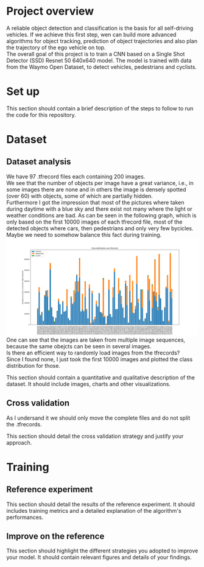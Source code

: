 # Project overview
A reliable object detection and classification is the basis for all self-driving vehicles. If we achieve this first step, wen can build more advanced algorithms for object tracking, prediction of object trajectories and also plan the trajectory of the ego vehicle on top.  
The overall goal of this project is to train a CNN based on a Single Shot Detector (SSD) Resnet 50 640x640 model. The model is trained with data from the Waymo Open Dataset, to detect vehicles, pedestrians and cyclists.  


# Set up

This section should contain a brief description of the steps to follow to run the code for this repository.


# Dataset

## Dataset analysis
We have 97 .tfrecord files each containing 200 images.  
We see that the number of objects per image have a great variance, i.e., in some images there are none and in others the image is densely spotted (over 60) with objects, some of which are partially hidden.  
Furthermore I got the impression that most of the pictures where taken during daytime with a blue sky and there exist not many where the light or weather conditions are bad. 
As can be seen in the following graph, which is only based on the first 10000 images of each tfrecord file, most of the detected objects where cars, then pedestrians and only very few bycicles. Maybe we need to somehow balance this fact during training.  
![Compares occurrences of vehicles, pedestrians and cyclists in 10000 images](./Training_ClassOccurrenceComp.png)
One can see that the images are taken from multiple image sequences, because the same obejcts can be seen in several images.  
Is there an efficient way to randomly load images from the tfrecords?  
Since I found none, I just took the first 10000 images and plotted the class distribution for those. 


This section should contain a quantitative and qualitative description of the dataset. It should include images, charts and other visualizations.
## Cross validation
As I undersand it we should only move the complete files and do not split the .tfrecords.  

This section should detail the cross validation strategy and justify your approach.


# Training
## Reference experiment

This section should detail the results of the reference experiment. It should includes training metrics and a detailed explanation of the algorithm's performances.

## Improve on the reference

This section should highlight the different strategies you adopted to improve your model. It should contain relevant figures and details of your findings.